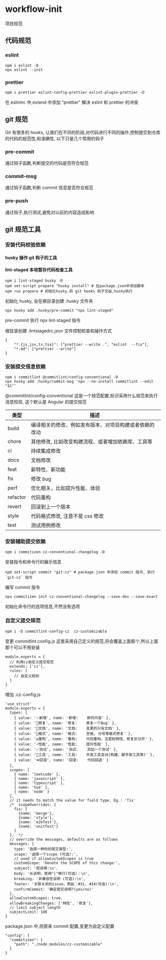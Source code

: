 # workflow-init

项目规范

## 代码规范

### eslint

```
npm i eslint -D
npx eslint --init
```

### prettier

```
npm i prettier eslint-config-prettier eslint-plugin-prettier -D
```

在.eslintrc 中,extend 中添加 "prettier" 解决 eslint 和 prettier 的冲突

## git 规范

Git 有很多的 hooks, 让我们在不同的阶段,对代码进行不同的操作,控制提交到仓库的代码的规范性,和准确性, 以下只是几个常用的钩子

### pre-commit

通过钩子函数,判断提交的代码是否符合规范

### commit-msg

通过钩子函数,判断 commit 信息是否符合规范

### pre-push

通过钩子,执行测试,避免对以前的内容造成影响

## git 规范工具

### 安装代码校验依赖

#### husky 操作 git 钩子的工具

#### lint-staged 本地暂存代码检查工具

```
npm i lint-staged husky -D
npm set-script prepare "husky install" # 在package.json中添加脚本
npm run prepare # 初始化husky,将 git hooks 钩子交由,husky执行
```

初始化 husky, 会在根目录创建 .husky 文件夹

```
npx husky add .husky/pre-commit "npx lint-staged"
```

pre-commit 执行 npx lint-staged 指令

根目录创建 .lintstagedrc.json 文件控制检查和操作方式

```
{
    "*.{js,jsx,ts,tsx}": ["prettier --write .", "eslint  --fix"],
    "*.md": ["prettier --write"]
}
```

### 安装提交信息依赖

```
npm i commitlint @commitlint/config-conventional -D
npx husky add .husky/commit-msg 'npx --no-install commitlint --edit "$1"'
```

@commitlint/config-conventional 这是一个规范配置,标识采用什么规范来执行消息校验, 这个默认是 Angular 的提交规范

| **类型** | **描述**                                               |
| -------- | ------------------------------------------------------ |
| build    | 编译相关的修改，例如发布版本、对项目构建或者依赖的改动 |
| chore    | 其他修改, 比如改变构建流程、或者增加依赖库、工具等     |
| ci       | 持续集成修改                                           |
| docs     | 文档修改                                               |
| feat     | 新特性、新功能                                         |
| fix      | 修改 bug                                               |
| perf     | 优化相关，比如提升性能、体验                           |
| refactor | 代码重构                                               |
| revert   | 回滚到上一个版本                                       |
| style    | 代码格式修改, 注意不是 css 修改                        |
| test     | 测试用例修改                                           |

### 安装辅助提交依赖

```
npm i commitizen cz-conventional-changelog -D
```

安装指令和命令行的展示信息

```
npm set-script commit "git-cz" # package.json 中添加 commit 指令, 执行 `git-cz` 指令
```

编写 commit 指令

```
npx commitizen init cz-conventional-changelog --save-dev --save-exact
```

初始化命令行的选项信息,不然没有选项

### 自定义提交规范

```
npm i -D commitlint-config-cz  cz-customizable
```

变更 commitlint.config.js 这里采用自己定义的规范,将会覆盖上面那个,所以上面那个可以不用安装

```
module.exports = {
  // 利用cz自定义提交规范
  extends: ['cz'],
  rules: [
    // 自定义规则
  ]
}
```

增加 .cz-config.js

```
'use strict'
module.exports = {
  types: [
    { value: '✨新增', name: '新增:    新的内容' },
    { value: '🐛修复', name: '修复:    修复一个Bug' },
    { value: '📝文档', name: '文档:    变更的只有文档' },
    { value: '💄格式', name: '格式:    空格, 分号等格式修复' },
    { value: '♻️重构', name: '重构:    代码重构，注意和特性、修复区分开' },
    { value: '⚡️性能', name: '性能:    提升性能' },
    { value: '✅测试', name: '测试:    添加一个测试' },
    { value: '🔧工具', name: '工具:    开发工具变动(构建、脚手架工具等)' },
    { value: '⏪回滚', name: '回滚:    代码回退' }
  ],
  scopes: [
    { name: 'leetcode' },
    { name: 'javascript' },
    { name: 'typescript' },
    { name: 'Vue' },
    { name: 'node' }
  ],
  // it needs to match the value for field type. Eg.: 'fix'
  /*  scopeOverrides: {
    fix: [
      {name: 'merge'},
      {name: 'style'},
      {name: 'e2eTest'},
      {name: 'unitTest'}
    ]
  },  */
  // override the messages, defaults are as follows
  messages: {
    type: '选择一种你的提交类型:',
    scope: '选择一个scope (可选):',
    // used if allowCustomScopes is true
    customScope: 'Denote the SCOPE of this change:',
    subject: '短说明:\n',
    body: '长说明，使用"|"换行(可选)：\n',
    breaking: '非兼容性说明 (可选):\n',
    footer: '关联关闭的issue，例如：#31, #34(可选):\n',
    confirmCommit: '确定提交说明?(yes/no)'
  },
  allowCustomScopes: true,
  allowBreakingChanges: ['特性', '修复'],
  // limit subject length
  subjectLimit: 100
}
```

package.json 中,将原来 commit 配置,变更为自定义配置

```
"config": {
  "commitizen": {
    "path": "./node_modules/cz-customizable"
  }
}
```
